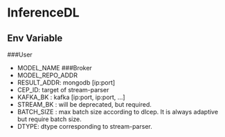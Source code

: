 # InferenceDL
## Env Variable
###User
* MODEL_NAME
###Broker
* MODEL_REPO_ADDR
* RESULT_ADDR: mongodb [ip:port]
* CEP_ID: target of stream-parser
* KAFKA_BK : kafka [ip:port, ip:port, ...]
* STREAM_BK : will be deprecated, but required.
* BATCH_SIZE : max batch size according to dlcep. It is always adaptive but require batch size.
* DTYPE: dtype corresponding to stream-parser.